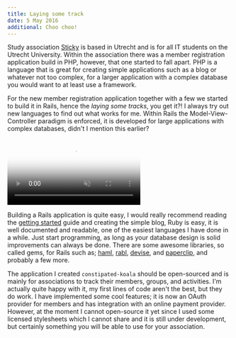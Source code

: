 ```yaml
---
title: Laying some track
date: 5 May 2016
additional: Choo choo!
---
```


Study association [Sticky](https://www.svsticky.nl) is based in Utrecht and is for all IT students on the Utrecht University. Within the association there was a member registration application build in PHP, however, that one started to fall apart. PHP is a language that is great for creating simple applications such as a blog or whatever not too complex, for a larger application with a complex database you would want to at least use a framework.

For the new member registration application together with a few we started to build it in Rails, hence the _laying some tracks_, you get it?! I always try out new languages to find out what works for me. Within Rails the Model-View-Controller paradigm is enforced, it is developed for large applications with complex databases, didn't I mention this earlier?

<a href='/laying-some-track/constipated-koala.mp4'>
  <video autoplay playsinline muted loop poster='/laying-some-track/login.png'>
    <source src='/laying-some-track/constipated-koala.mp4' type='video/mp4' />
    <img src='/laying-some-track/login.png' alt='login' />
  </video>
</a>

Building a Rails application is quite easy, I would really recommend reading the [getting started](http://guides.rubyonrails.org/getting_started.html) guide and creating the simple blog, Ruby is easy, it is well documented and readable, one of the easiest languages I have done in a while. Just start programming, as long as your database design is solid improvements can always be done. There are some awesome libraries, so called gems, for Rails such as; [haml], [rabl], [devise], and [paperclip], and probably a few more.

The application I created `constipated-koala` should be open-sourced and is mainly for associations to track their members, groups, and activities. I'm actually quite happy with it, my first lines of code aren't the best, but they do work. I have implemented some cool features; it is now an OAuth provider for members and has integration with an online payment provider. However, at the moment I cannot open-source it yet since I used some licensed stylesheets which I cannot share and it is still under development, but certainly something you will be able to use for your association.

[haml]: http://haml.info/
[rabl]: https://github.com/nesquena/rabl
[devise]: https://github.com/plataformatec/devise
[paperclip]: https://github.com/thoughtbot/paperclip

[login]: /laying-some-track/login.png
[members]: /laying-some-track/members.png
[activities]: /laying-some-track/activities.png
